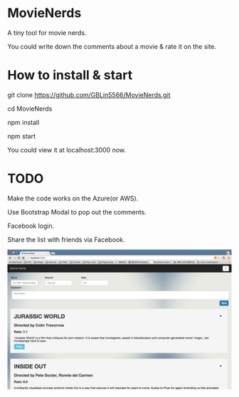 # MovieNerds
A tiny tool for movie nerds.
  
You could write down the comments about a movie & rate it on the site.

# How to install & start

git clone https://github.com/GBLin5566/MovieNerds.git

cd MovieNerds

npm install

npm start

You could view it at localhost:3000 now.

# TODO

Make the code works on the Azure(or AWS).

Use Bootstrap Modal to pop out the comments.

Facebook login.

Share the list with friends via Facebook.

![alt tag](https://github.com/GBLin5566/MovieNerds/blob/master/movienerds.png)

